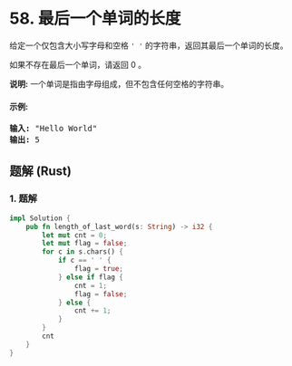 # 58. 最后一个单词的长度
给定一个仅包含大小写字母和空格 ```' '``` 的字符串，返回其最后一个单词的长度。

如果不存在最后一个单词，请返回 0 。

**说明:** 一个单词是指由字母组成，但不包含任何空格的字符串。

#### 示例:
<pre>
<strong>输入:</strong> "Hello World"
<strong>输出:</strong> 5
</pre>

## 题解 (Rust)

### 1. 题解
```Rust
impl Solution {
    pub fn length_of_last_word(s: String) -> i32 {
        let mut cnt = 0;
        let mut flag = false;
        for c in s.chars() {
            if c == ' ' {
                flag = true;
            } else if flag {
                cnt = 1;
                flag = false;
            } else {
                cnt += 1;
            }
        }
        cnt
    }
}
```
